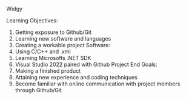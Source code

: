 Widgy

Learning Objectives:
1. Getting exposure to Github/Git
2. Learning new software and languages
3. Creating a workable project
Software:
1. Using C/C++ and .xml
2. Learning Microsofts .NET SDK
3. Visual Studio 2022 paired with Github
Project End Goals:
1. Making a finished product
2. Attaining new experience and coding techniques
3. Become familiar with online communication with project members through Github/Git
